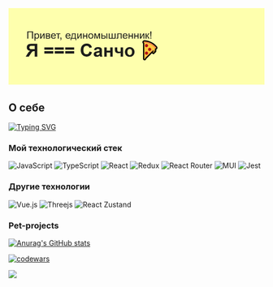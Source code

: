 ![ Тут должен быть header, но его тут нет :( ](https://github.com/dreamybo1/dreamybo1/blob/main/header.png)

## О себе
[![Typing SVG](https://readme-typing-svg.herokuapp.com?font=Fira+Code&pause=1000&width=435&lines=Frontend+developer)](https://git.io/typing-svg)
### Мой технологический стек
![JavaScript](https://img.shields.io/badge/javascript-%23323330.svg?style=for-the-badge&logo=javascript&logoColor=%23F7DF1E)
![TypeScript](https://img.shields.io/badge/typescript-%23007ACC.svg?style=for-the-badge&logo=typescript&logoColor=white)
![React](https://img.shields.io/badge/react-%2320232a.svg?style=for-the-badge&logo=react&logoColor=%2361DAFB)
![Redux](https://img.shields.io/badge/redux-%23593d88.svg?style=for-the-badge&logo=redux&logoColor=white)
![React Router](https://img.shields.io/badge/React_Router-CA4245?style=for-the-badge&logo=react-router&logoColor=white)
![MUI](https://img.shields.io/badge/MUI-%230081CB.svg?style=for-the-badge&logo=mui&logoColor=white)
![Jest](https://img.shields.io/badge/-jest-%23C21325?style=for-the-badge&logo=jest&logoColor=white)
### Другие технологии
![Vue.js](https://img.shields.io/badge/vuejs-%2335495e.svg?style=for-the-badge&logo=vuedotjs&logoColor=%234FC08D)
![Threejs](https://img.shields.io/badge/threejs-black?style=for-the-badge&logo=three.js&logoColor=white)
![React Zustand](https://img.shields.io/badge/zustand-%2320232a.svg?style=for-the-badge&logo=react&logoColor=%2361DAFB)
### Pet-projects
[![Anurag's GitHub stats](https://github-readme-stats.vercel.app/api?username=dreamybo1)](https://github.com/dreamybo1/github-readme-stats)


[![codewars](https://www.codewars.com/users/dreamybo1/badges/small)](https://www.codewars.com/users/dreamybo1) 

![](https://komarev.com/ghpvc/?username=dreamybo1)
<!--
**dreamybo1/dreamybo1** is a ✨ _special_ ✨ repository because its `README.md` (this file) appears on your GitHub profile.

Here are some ideas to get you started:

- 🔭 I’m currently working on ...
- 🌱 I’m currently learning ...
- 👯 I’m looking to collaborate on ...
- 🤔 I’m looking for help with ...
- 💬 Ask me about ...
- 📫 How to reach me: ...
- 😄 Pronouns: ...
- ⚡ Fun fact: ...
-->
